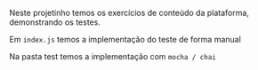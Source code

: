 Neste projetinho temos os exercícios de conteúdo da plataforma, demonstrando os testes.

Em `index.js` temos a implementação do teste de forma manual

Na pasta test temos a implementação com `mocha / chai`
